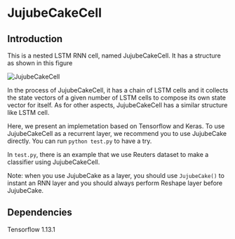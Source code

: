 # JujubeCakeCell

## Introduction

This is a nested LSTM RNN cell, named JujubeCakeCell. It has a structure as shown in this figure

![JujubeCakeCell](https://ws4.sinaimg.cn/large/006tNc79ly1g2qhhqnznyj30mc0dntaa.jpg)

In the process of JujubeCakeCell, it has a chain of LSTM cells and it collects the state vectors of a given number of LSTM cells to compose its own state vector for itself. As for other aspects, JujubeCakeCell has a similar structure like LSTM cell.

Here, we present an implemetation based on Tensorflow and Keras. To use JujubeCakeCell as a recurrent layer, we recommend you to use JujubeCake directly. You can run `python test.py` to have a try.

In `test.py`, there is an example that we use Reuters dataset to make a classifier using JujubeCakeCell.

Note: when you use JujubeCake as a layer, you should use `JujubeCake()` to instant an RNN layer and you should always perform Reshape layer before JujubeCake.

## Dependencies

Tensorflow 1.13.1
